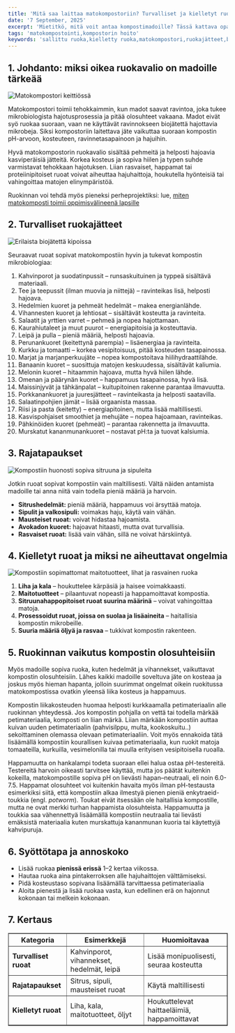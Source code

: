 ```yaml
---
title: 'Mitä saa laittaa matokompostoriin? Turvalliset ja kielletyt ruoat'
date: '7 September, 2025'
excerpt: 'Mietitkö, mitä voit antaa kompostimadoille? Tässä kattava opas turvallisista ja kielletyistä ruoista sekä vinkkejä annosteluun ja kompostorin tasapainon ylläpitämiseen.'
tags: 'matokompostointi,kompostorin hoito'
keywords: 'sallittu ruoka,kielletty ruoka,matokompostori,ruokajätteet,biojäte,kompostointi,madot,vihannekset,hedelmät,kahvinporot,teepussit,liha,maitotuotteet,ongelmat,vinkit,opas,turvallisuus,hajuhaitat,ruoanvalinta,käyttöohjeet,kompostimadon ruokinta'
---
```


## 1. Johdanto: miksi oikea ruokavalio on madoille tärkeää

<picture>
  <source srcset="/images/posts/mita-saa-laittaa-matokompostoriin-turvalliset-ja-kielletyt-ruoat/matokomposti-keittiossa-800.avif 800w, /images/posts/mita-saa-laittaa-matokompostoriin-turvalliset-ja-kielletyt-ruoat/matokomposti-keittiossa-1200.avif 1200w" type="image/avif">
  <source srcset="/images/posts/mita-saa-laittaa-matokompostoriin-turvalliset-ja-kielletyt-ruoat/matokomposti-keittiossa-800.webp 800w, /images/posts/mita-saa-laittaa-matokompostoriin-turvalliset-ja-kielletyt-ruoat/matokomposti-keittiossa-1200.webp 1200w" type="image/webp">
  <img src="/images/posts/mita-saa-laittaa-matokompostoriin-turvalliset-ja-kielletyt-ruoat/matokomposti-keittiossa-800.jpg" srcset="/images/posts/mita-saa-laittaa-matokompostoriin-turvalliset-ja-kielletyt-ruoat/matokomposti-keittiossa-800.jpg 800w, /images/posts/mita-saa-laittaa-matokompostoriin-turvalliset-ja-kielletyt-ruoat/matokomposti-keittiossa-1200.jpg 1200w" alt="Matokompostori keittiössä" sizes="(max-width: 600px) 100vw, 800px" style="max-width:100%;height:auto;" loading="lazy">
</picture>

Matokompostori toimii tehokkaimmin, kun madot saavat ravintoa, joka tukee mikrobiologista hajotusprosessia ja pitää olosuhteet vakaana. Madot eivät syö ruokaa suoraan, vaan ne käyttävät ravinnokseen biojätettä hajottavia mikrobeja. Siksi kompostoriin laitettava jäte vaikuttaa suoraan kompostin pH-arvoon, kosteuteen, ravinnetasapainoon ja hajuihin.

Hyvä matokompostorin ruokavalio sisältää pehmeitä ja helposti hajoavia kasviperäisiä jätteitä. Korkea kosteus ja sopiva hiilen ja typen suhde varmistavat tehokkaan hajotuksen. Liian rasvaiset, happamat tai proteiinipitoiset ruoat voivat aiheuttaa hajuhaittoja, houkutella hyönteisiä tai vahingoittaa matojen elinympäristöä.

<aside>Ruokinnan voi tehdä myös pieneksi perheprojektiksi: lue, <a href="https://www.luomuliero.fi/blogi/julkaisu/matokomposti-oppimisvalineena-luonnon-kiertokulun-opettaminen-lapsille">miten matokomposti toimii oppimisvälineenä lapsille</a></aside>

## 2. Turvalliset ruokajätteet

<picture>
  <source srcset="/images/posts/mita-saa-laittaa-matokompostoriin-turvalliset-ja-kielletyt-ruoat/biojate-kipoissa-800.avif 800w, /images/posts/mita-saa-laittaa-matokompostoriin-turvalliset-ja-kielletyt-ruoat/biojate-kipoissa-1200.avif 1200w" type="image/avif">
  <source srcset="/images/posts/mita-saa-laittaa-matokompostoriin-turvalliset-ja-kielletyt-ruoat/biojate-kipoissa-800.webp 800w, /images/posts/mita-saa-laittaa-matokompostoriin-turvalliset-ja-kielletyt-ruoat/biojate-kipoissa-1200.webp 1200w" type="image/webp">
  <img src="/images/posts/mita-saa-laittaa-matokompostoriin-turvalliset-ja-kielletyt-ruoat/biojate-kipoissa-800.jpg" srcset="/images/posts/mita-saa-laittaa-matokompostoriin-turvalliset-ja-kielletyt-ruoat/biojate-kipoissa-800.jpg 800w, /images/posts/mita-saa-laittaa-matokompostoriin-turvalliset-ja-kielletyt-ruoat/biojate-kipoissa-1200.jpg 1200w" alt="Erilaista biojätettä kipoissa" sizes="(max-width: 600px) 100vw, 800px" style="max-width:100%;height:auto;" loading="lazy">
</picture>

Seuraavat ruoat sopivat matokompostiin hyvin ja tukevat kompostin mikrobiologiaa:

1. Kahvinporot ja suodatinpussit – runsaskuituinen ja typpeä sisältävä materiaali.
2. Tee ja teepussit (ilman muovia ja niittejä) – ravinteikas lisä, helposti hajoava.
3. Hedelmien kuoret ja pehmeät hedelmät – makea energianlähde.
4. Vihannesten kuoret ja lehtiosat – sisältävät kosteutta ja ravinteita.
5. Salaatit ja yrttien varret – pehmeä ja nopea hajottamaan.
6. Kaurahiutaleet ja muut puurot – energiapitoisia ja kosteuttavia.
7. Leipä ja pulla – pieniä määriä, helposti hajoavia.
8. Perunankuoret (keitettynä parempia) – lisäenergiaa ja ravinteita.
9. Kurkku ja tomaatti – korkea vesipitoisuus, pitää kosteuden tasapainossa.
10. Marjat ja marjanperkuujäte – nopea kompostoitava hiilihydraattilähde.
11. Banaanin kuoret – suosittuja matojen keskuudessa, sisältävät kaliumia.
12. Melonin kuoret – hitaammin hajoava, mutta hyvä hiilen lähde.
13. Omenan ja päärynän kuoret – happamuus tasapainossa, hyvä lisä.
14. Maissinjyvät ja tähkänpalat – kuitupitoinen rakenne parantaa ilmavuutta.
15. Porkkanankuoret ja juuresjätteet – ravinteikasta ja helposti saatavilla.
16. Salaatinpohjien jämät – lisää orgaanista massaa.
17. Riisi ja pasta (keitetty) – energiapitoinen, mutta lisää maltillisesti.
18. Kasvispohjaiset smoothiet ja mehujäte – nopea hajoamaan, ravinteikas.
19. Pähkinöiden kuoret (pehmeät) – parantaa rakennetta ja ilmavuutta.
20. Murskatut kananmunankuoret – nostavat pH:ta ja tuovat kalsiumia.

## 3. Rajatapaukset

<picture>
  <source srcset="/images/posts/mita-saa-laittaa-matokompostoriin-turvalliset-ja-kielletyt-ruoat/komposti-rajatapaukset-800.avif 800w, /images/posts/mita-saa-laittaa-matokompostoriin-turvalliset-ja-kielletyt-ruoat/komposti-rajatapaukset-1200.avif 1200w" type="image/avif">
  <source srcset="/images/posts/mita-saa-laittaa-matokompostoriin-turvalliset-ja-kielletyt-ruoat/komposti-rajatapaukset-800.webp 800w, /images/posts/mita-saa-laittaa-matokompostoriin-turvalliset-ja-kielletyt-ruoat/komposti-rajatapaukset-1200.webp 1200w" type="image/webp">
  <img src="/images/posts/mita-saa-laittaa-matokompostoriin-turvalliset-ja-kielletyt-ruoat/komposti-rajatapaukset-800.jpg" srcset="/images/posts/mita-saa-laittaa-matokompostoriin-turvalliset-ja-kielletyt-ruoat/komposti-rajatapaukset-800.jpg 800w, /images/posts/mita-saa-laittaa-matokompostoriin-turvalliset-ja-kielletyt-ruoat/komposti-rajatapaukset-1200.jpg 1200w" alt="Kompostiin huonosti sopiva sitruuna ja sipuleita" sizes="(max-width: 600px) 100vw, 800px" style="max-width:100%;height:auto;" loading="lazy">
</picture>

Jotkin ruoat sopivat kompostiin vain maltillisesti. Vältä näiden antamista madoille tai anna niitä vain todella pieniä määriä ja harvoin.

- **Sitrushedelmät:** pieniä määriä, happamuus voi ärsyttää matoja.
- **Sipulit ja valkosipuli:** voimakas haju, käytä vain vähän.
- **Mausteiset ruoat:** voivat hidastaa hajoamista.
- **Avokadon kuoret:** hajoavat hitaasti, mutta ovat turvallisia.
- **Rasvaiset ruoat:** lisää vain vähän, sillä ne voivat härskiintyä.

## 4. Kielletyt ruoat ja miksi ne aiheuttavat ongelmia

<picture>
  <source srcset="/images/posts/mita-saa-laittaa-matokompostoriin-turvalliset-ja-kielletyt-ruoat/ei-kompostiin-800.avif 800w, /images/posts/mita-saa-laittaa-matokompostoriin-turvalliset-ja-kielletyt-ruoat/ei-kompostiin-1200.avif 1200w" type="image/avif">
  <source srcset="/images/posts/mita-saa-laittaa-matokompostoriin-turvalliset-ja-kielletyt-ruoat/ei-kompostiin-800.webp 800w, /images/posts/mita-saa-laittaa-matokompostoriin-turvalliset-ja-kielletyt-ruoat/ei-kompostiin-1200.webp 1200w" type="image/webp">
  <img src="/images/posts/mita-saa-laittaa-matokompostoriin-turvalliset-ja-kielletyt-ruoat/ei-kompostiin-800.jpg" srcset="/images/posts/mita-saa-laittaa-matokompostoriin-turvalliset-ja-kielletyt-ruoat/ei-kompostiin-800.jpg 800w, /images/posts/mita-saa-laittaa-matokompostoriin-turvalliset-ja-kielletyt-ruoat/ei-kompostiin-1200.jpg 1200w" alt="Kompostiin sopimattomat maitotuotteet, lihat ja rasvainen ruoka" sizes="(max-width: 600px) 100vw, 800px" style="max-width:100%;height:auto;" loading="lazy">
</picture>

1. **Liha ja kala** – houkuttelee kärpäsiä ja haisee voimakkaasti.
2. **Maitotuotteet** – pilaantuvat nopeasti ja happamoittavat kompostia.
3. **Sitruunahappopitoiset ruoat suurina määrinä** – voivat vahingoittaa matoja.
4. **Prosessoidut ruoat, joissa on suolaa ja lisäaineita** – haitallisia kompostin mikrobeille.
5. **Suuria määriä öljyä ja rasvaa** – tukkivat kompostin rakenteen.

## 5. Ruokinnan vaikutus kompostin olosuhteisiin

Myös madoille sopiva ruoka, kuten hedelmät ja vihannekset, vaikuttavat kompostin olosuhteisiin. Lähes kaikki madoille soveltuva jäte on kosteaa ja joskus myös hieman hapanta, jolloin suurimmat ongelmat oikein ruokitussa matokompostissa ovatkin yleensä liika kosteus ja happamuus.

Kompostin liikakosteuden huomaa helposti kurkkaamalla petimateriaalin alle ruokinnan yhteydessä. Jos kompostin pohjalla on vettä tai todella märkää petimateriaalia, komposti on liian märkä. Liian märkään kompostiin auttaa kuivan uuden petimateriaalin (pahvisilppu, multa, kookoskuitu..) sekoittaminen olemassa olevaan petimateriaaliin. Voit myös ennakoida tätä lisäämällä kompostiin kourallisen kuivaa petimateriaalia, kun ruokit matoja tomaateilla, kurkuilla, vesimelonilla tai muulla erityisen vesipitoisella ruoalla.

Happamuutta on hankalampi todeta suoraan ellei halua ostaa pH-testereitä. Testereitä harvoin oikeasti tarvitsee käyttää, mutta jos päätät kuitenkin kokeilla, matokompostille sopiva pH on lievästi hapan–neutraali, eli noin 6.0-7.5. Happamat olosuhteet voi kuitenkin havaita myös ilman pH-testausta esimerkiksi siitä, että kompostiin alkaa ilmestyä pienen pieniä enkytraeid-toukkia (engl. _potworm_). Toukat eivät itsessään ole haitallisia kompostille, mutta ne ovat merkki turhan happamista olosuhteista. Happamuutta ja toukkia saa vähennettyä lisäämällä kompostiin neutraalia tai lievästi emäksistä materiaalia kuten murskattuja kananmunan kuoria tai käytettyjä kahvipuruja.

## 6. Syöttötapa ja annoskoko

- Lisää ruokaa **pienissä erissä** 1–2 kertaa viikossa.
- Hautaa ruoka aina pintakerroksen alle hajuhaittojen välttämiseksi.
- Pidä kosteustaso sopivana lisäämällä tarvittaessa petimateriaalia
- Aloita pienestä ja lisää ruokaa vasta, kun edellinen erä on hajonnut kokonaan tai melkein kokonaan.

## 7. Kertaus

<table border="1">
  <thead>
    <tr>
      <th>Kategoria</th>
      <th>Esimerkkejä</th>
      <th>Huomioitavaa</th>
    </tr>
  </thead>
  <tbody>
    <tr>
      <td><strong>Turvalliset ruoat</strong></td>
      <td>Kahvinporot, vihannekset, hedelmät, leipä</td>
      <td>Lisää monipuolisesti, seuraa kosteutta</td>
    </tr>
    <tr>
      <td><strong>Rajatapaukset</strong></td>
      <td>Sitrus, sipuli, mausteiset ruoat</td>
      <td>Käytä maltillisesti</td>
    </tr>
    <tr>
      <td><strong>Kielletyt ruoat</strong></td>
      <td>Liha, kala, maitotuotteet, öljyt</td>
      <td>Houkuttelevat haittaeläimiä, happamoittavat</td>
    </tr>
  </tbody>
</table>
